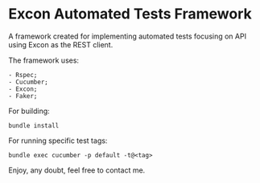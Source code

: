 # Excon Automated Tests Framework

A framework created for implementing automated tests focusing on API using Excon as the REST client.

The framework uses:
```
- Rspec;
- Cucumber;
- Excon;
- Faker;
```

For building:
```
bundle install
```

For running specific test tags:
```
bundle exec cucumber -p default -t@<tag>
```

Enjoy, any doubt, feel free to contact me.
